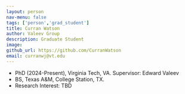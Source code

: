 ```yaml
---
layout: person
nav-menu: false
tags: ['person','grad_student']
title: Curran Watson
author: Valeev Group
description: Graduate Student
image: 
github_url: https://github.com/CurranWatson
email: curranwj@vt.edu
---
```

- PhD (2024-Present), Virginia Tech, VA. Supervisor: Edward Valeev
- BS, Texas A&M, College Station, TX.
- Research Interest: TBD
